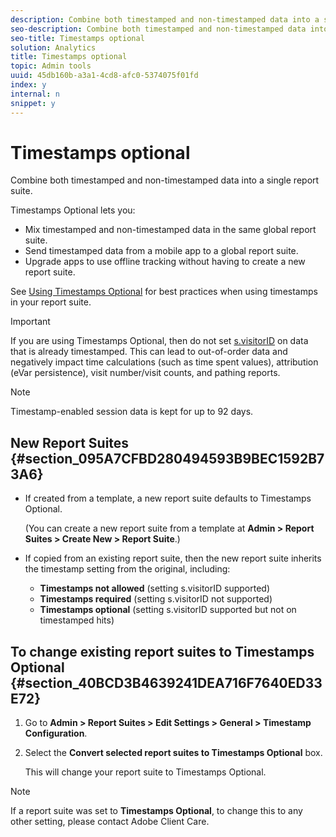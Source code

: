```yaml
---
description: Combine both timestamped and non-timestamped data into a single report suite.
seo-description: Combine both timestamped and non-timestamped data into a single report suite.
seo-title: Timestamps optional
solution: Analytics
title: Timestamps optional
topic: Admin tools
uuid: 45db160b-a3a1-4cd8-afc0-5374075f01fd
index: y
internal: n
snippet: y
---
```


# Timestamps optional

Combine both timestamped and non-timestamped data into a single report suite.

 Timestamps Optional lets you:

* Mix timestamped and non-timestamped data in the same global report suite. 
* Send timestamped data from a mobile app to a global report suite. 
* Upgrade apps to use offline tracking without having to create a new report suite.

See [Using Timestamps Optional](https://marketing.adobe.com/resources/help/en_US/sc/implement/?f=timestamps-overview) for best practices when using timestamps in your report suite.

>[!IMPORTANT]
>
>If you are using Timestamps Optional, then do not set [s.visitorID](https://marketing.adobe.com/resources/help/en_US/sc/implement/?f=visid_custom) on data that is already timestamped. This can lead to out-of-order data and negatively impact time calculations (such as time spent values), attribution (eVar persistence), visit number/visit counts, and pathing reports.

>[!NOTE]
>
>Timestamp-enabled session data is kept for up to 92 days.

## New Report Suites {#section_095A7CFBD280494593B9BEC1592B73A6}

* If created from a template, a new report suite defaults to Timestamps Optional.

  (You can create a new report suite from a template at **Admin > Report Suites > Create New > Report Suite**.) 
* If copied from an existing report suite, then the new report suite inherits the timestamp setting from the original, including:

    * **Timestamps not allowed** (setting s.visitorID supported) 
    * **Timestamps required** (setting s.visitorID not supported) 
    * **Timestamps optional** (setting s.visitorID supported but not on timestamped hits)

## To change existing report suites to Timestamps Optional {#section_40BCD3B4639241DEA716F7640ED33E72}

1. Go to **Admin > Report Suites > Edit Settings > General > Timestamp Configuration**. 
1. Select the **Convert selected report suites to Timestamps Optional** box.

   This will change your report suite to Timestamps Optional.

>[!NOTE]
>
>If a report suite was set to **Timestamps Optional**, to change this to any other setting, please contact Adobe Client Care.

